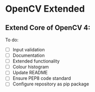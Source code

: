 # OpenCV Extended
## Extend Core of OpenCV 4:



To do:
- [ ] Input validation
- [ ] Documentation
- [ ] Extended functionality
- [ ] Colour histogram
- [ ] Update README
- [ ] Ensure PEP8 code standard
- [ ] Configure repository as pip package
